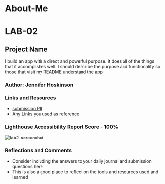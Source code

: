 # About-Me

# LAB-02

## Project Name

I build an app with a direct and powerful purpose. It does all of the things that it accomplishes well. I should describe the purpose and functionality so those that visit my README understand the app

### Author: Jennifer Hoskinson

### Links and Resources

* [submission PR](http://xyz.com)
* Any Links you used as reference

### Lighthouse Accessibility Report Score - 100%

![lab2-screenshot](/Users/jenniferhoskinson/projects/courses/code-102/About-Me/img/lab2-screenshot.jpeg)

### Reflections and Comments

* Consider including the answers to your daily journal and submission questions here
* This is also a good place to reflect on the tools and resources used and learned
